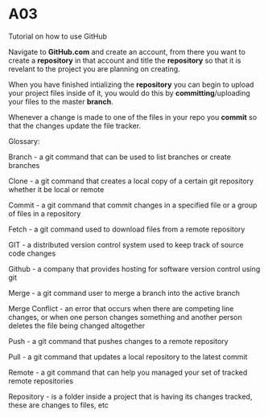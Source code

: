 # A03
Tutorial on how to use GitHub

Navigate to **GitHub.com** and create an account, from there you want to create a **repository** in that account and title the **repository** so that it is revelant to the project you are planning on creating. 

When you have finished intializing the **repository** you can begin to upload your project files inside of it, you would do this by **committing**/uploading your files to the master **branch**. 

Whenever a change is made to one of the files in your repo you **commit** so that the changes update the file tracker.







Glossary:

  Branch - a git command that can be used to list branches or create branches
  
  Clone - a git command that creates a local copy of a certain git repository whether it be local or remote
  
  Commit - a git command that commit changes in a specified file or a group of files in a repository
  
  Fetch - a git command used to download files from a remote repository
  
  GIT - a distributed version control system used to keep track of source code changes
  
  Github - a company that provides hosting for software version control using git
  
  Merge - a git command user to merge a branch into the active branch
  
  Merge Conflict - an error that occurs when there are competing line changes, or when one person changes something and another person deletes the file being changed altogether
  
  Push - a git command that pushes changes to a remote repository
  
  Pull - a git command that updates a local repository to the latest commit
  
  Remote - a git command that can help you managed your set of tracked remote repositories
  
  Repository - is a folder inside a project that is having its changes tracked, these are changes to files, etc
